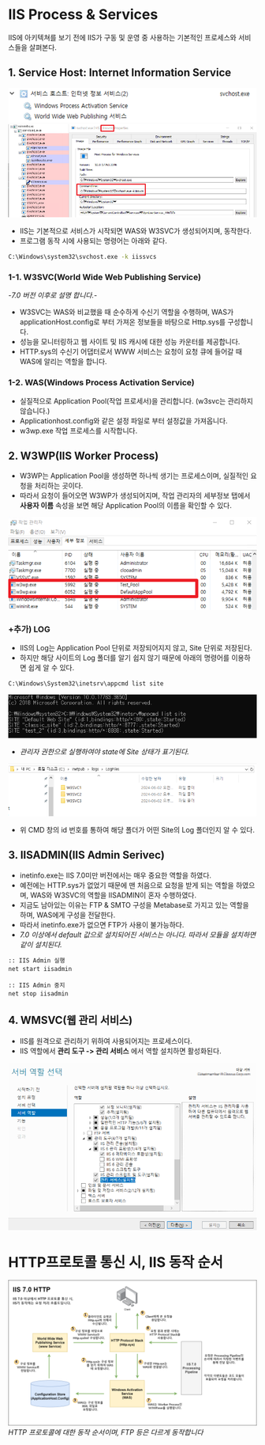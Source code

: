 # IIS Process & Services
IIS에 아키텍쳐를 보기 전에 IIS가 구동 및 운영 중 사용하는 기본적인 프로세스와 서비스들을 살펴본다.

## 1. Service Host: Internet Information Service
![](./MD_Images/01_IIS_ac_001.png)
![](./MD_Images/01_IIS_ac_002.png)
* IIS는 기본적으로 서비스가 시작되면 WAS와 W3SVC가 생성되어지며, 동작한다.
* 프로그램 동작 시에 사용되는 명령어는 아래와 같다.

```bash
C:\Windows\system32\svchost.exe -k iissvcs
```


### 1-1. W3SVC(World Wide Web Publishing Service)
-_7.0 버전 이후로 설명 합니다._-
* W3SVC는 WAS와 비교했을 때 순수하게 수신기 역할을 수행하며, WAS가 applicationHost.config로 부터 가져온 정보들을 바탕으로 Http.sys를 구성합니다.
* 성능을 모니터링하고 웹 사이트 및 IIS 캐시에 대한 성능 카운터를 제공합니다.
* HTTP.sys의 수신기 어댑터로서 WWW 서비스는 요청이 요청 큐에 들어갈 때 WAS에 알리는 역할을 합니다.


### 1-2. WAS(Windows Process Activation Service)
* 실질적으로 Application Pool(작업 프로세서)을 관리합니다. (w3svc는 관리하지 않습니다.)  
* Applicationhost.config와 같은 설정 파일로 부터 설정값을 가져옵니다.
* w3wp.exe 작업 프로세스를 시작합니다.



## 2. W3WP(IIS Worker Process)
* W3WP는 Application Pool을 생성하면 하나씩 생기는 프로세스이며, 실질적인 요청을 처리하는 곳이다.
* 따라서 요청이 들어오면 W3WP가 생성되어지며, 작업 관리자의 세부정보 탭에서 __사용자 이름__ 속성을 보면 해당 Application Pool의 이름을 확인할 수 있다. 

![](./MD_Images/01_IIS_ac_003.png)

### +추가) LOG
* IIS의 Log는 Application Pool 단위로 저장되어지지 않고, Site 단위로 저장된다.
* 하지만 해당 사이트의 Log 폴더를 알기 쉽지 않기 때문에 아래의 명령어를 이용하면 쉽게 알 수 있다.

```bash
C:\Windows\System32\inetsrv\appcmd list site
```
![](./MD_Images/01_IIS_ac_004.png)
* _관리자 권한으로 실행하여야 state에 Site 상태가 표기된다._  

![](./MD_Images/01_IIS_ac_005.png)
* 위 CMD 창의 id 번호를 통하여 해당 폴더가 어떤 Site의 Log 폴더인지 알 수 있다.


## 3. IISADMIN(IIS Admin Serivec)
* inetinfo.exe는 IIS 7.0미만 버전에서는 매우 중요한 역할을 하였다.
* 예전에는 HTTP.sys가 없었기 때문에 맨 처음으로 요청을 받게 되는 역할을 하였으며,
WAS와 W3SVC의 역할을 IISADMIN이 혼자 수행하였다.  
* 지금도 남아있는 이유는 FTP & SMTO 구성을 Metabase로 가지고 있는 역할을 하며, WAS에게 구성을 전달한다.  
* 따라서 inetinfo.exe가 없으면 FTP가 사용이 불가능하다.  
* _7.0 이상에서 default 값으로 설치되어진 서비스는 아니다. 따라서 모듈을 설치하면 같이 설치된다._

```bash
:: IIS Admin 실행
net start iisadmin

:: IIS Admin 중지
net stop iisadmin
```

## 4. WMSVC(웹 관리 서비스)
* IIS를 원격으로 관리하기 위하여 사용되어지는 프로세스이다.
* IIS 역할에서 __관리 도구 -> 관리 서비스__ 에서 역할 설치하면 활성화된다.

![](./MD_Images/01_IIS_ac_006.png)

# HTTP프로토콜 통신 시, IIS 동작 순서

 ![](./MD_Images/01_IIS_ac_007.png)
 _HTTP 프로토콜에 대한 동작 순서이며, FTP 등은 다르게 동작합니다_
 

